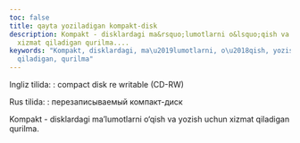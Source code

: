 ```yaml
---
toc: false
title: qayta yoziladigan kompakt-disk
description: Kompakt - disklardagi ma&rsquo;lumotlarni o&lsquo;qish va yozish uchun
  xizmat qiladigan qurilma....
keywords: "Kompakt, disklardagi, ma\u2019lumotlarni, o\u2018qish, yozish, uchun, xizmat,
  qiladigan, qurilma"
---
```


Ingliz tilida:
:   compact disk re writable (CD-RW)

Rus tilida:
:   перезаписываемый компакт-диск

Kompakt - disklardagi ma’lumotlarni o‘qish va yozish uchun xizmat qiladigan qurilma.